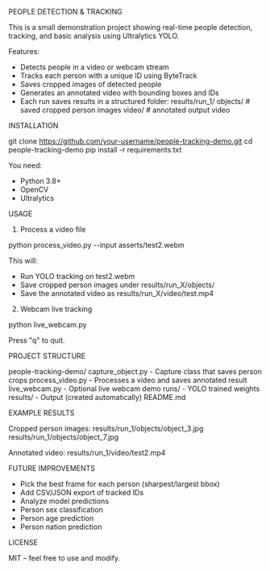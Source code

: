 PEOPLE DETECTION & TRACKING

This is a small demonstration project showing real-time people detection, tracking, and basic analysis using Ultralytics YOLO.

Features:
- Detects people in a video or webcam stream
- Tracks each person with a unique ID using ByteTrack
- Saves cropped images of detected people
- Generates an annotated video with bounding boxes and IDs
- Each run saves results in a structured folder:
  results/run_1/
      objects/    # saved cropped person images
      video/      # annotated output video

INSTALLATION

git clone https://github.com/your-username/people-tracking-demo.git
cd people-tracking-demo
pip install -r requirements.txt

You need:
- Python 3.8+
- OpenCV
- Ultralytics

USAGE

1) Process a video file

python process_video.py --input asserts/test2.webm

This will:
- Run YOLO tracking on test2.webm
- Save cropped person images under results/run_X/objects/
- Save the annotated video as results/run_X/video/test.mp4

2) Webcam live tracking

python live_webcam.py

Press "q" to quit.

PROJECT STRUCTURE

people-tracking-demo/
    capture_object.py   - Capture class that saves person crops
    process_video.py    - Processes a video and saves annotated result
    live_webcam.py      - Optional live webcam demo
    runs/               - YOLO trained weights
    results/            - Output (created automatically)
    README.md

EXAMPLE RESULTS

Cropped person images:
    results/run_1/objects/object_3.jpg
    results/run_1/objects/object_7.jpg

Annotated video:
    results/run_1/video/test2.mp4

FUTURE IMPROVEMENTS

- Pick the best frame for each person (sharpest/largest bbox)
- Add CSV/JSON export of tracked IDs
- Analyze model predictions
- Person sex classification
- Person age prediction
- Person nation prediction

LICENSE

MIT – feel free to use and modify.
